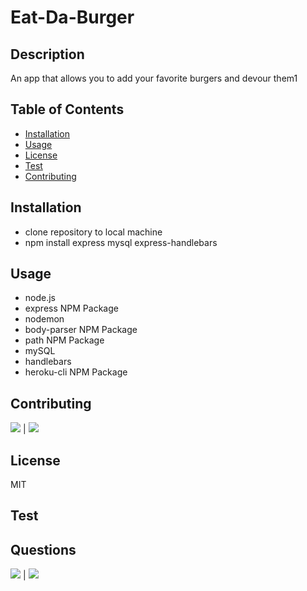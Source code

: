 # Eat-Da-Burger

## Description
            
An app that allows you to add your favorite burgers and devour them1
            
## Table of Contents
            
* [Installation](#Installation)
* [Usage](#Usage)
* [License](#License)
* [Test](#Test)
* [Contributing](#Contributing)
            
        
## Installation
            
* clone repository to local machine
* npm install express mysql express-handlebars

## Usage

* node.js
* express NPM Package
* nodemon
* body-parser NPM Package 
* path NPM Package
* mySQL
* handlebars
* heroku-cli NPM Package          
            
## Contributing
            
[![](https://img.shields.io/badge/gitHub-makiwumi-blue?style=plastic)](https://www.github.com/makiwumi) | 
[![](https://img.shields.io/badge/email-mfakiwumi1992@yahoo.com-purple?style=plastic)](mailto:mfakiwumi1992@yahoo.com)

 
## License
            
MIT
        
## Test

            
## Questions
            
[![](https://img.shields.io/badge/gitHub-makiwumi-blue?style=plastic)](https://www.github.com/makiwumi) | 
[![](https://img.shields.io/badge/email-mfakiwumi1992@yahoo.com-purple?style=plastic)](mailto:mfakiwumi1992@yahoo.com)